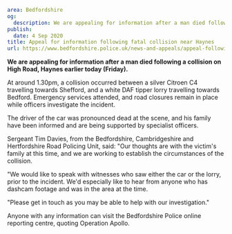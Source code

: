 ```yaml
area: Bedfordshire
og:
  description: We are appealing for information after a man died following a collision on High Road, Haynes earlier today (Friday).
publish:
  date: 4 Sep 2020
title: Appeal for information following fatal collision near Haynes
url: https://www.bedfordshire.police.uk/news-and-appeals/appeal-following-fatal-collision-sep20
```

**We are appealing for information after a man died following a collision on High Road, Haynes earlier today (Friday).**

At around 1.30pm, a collision occurred between a silver Citroen C4 travelling towards Shefford, and a white DAF tipper lorry travelling towards Bedford. Emergency services attended, and road closures remain in place while officers investigate the incident.

The driver of the car was pronounced dead at the scene, and his family have been informed and are being supported by specialist officers.

Sergeant Tim Davies, from the Bedfordshire, Cambridgeshire and Hertfordshire Road Policing Unit, said: "Our thoughts are with the victim's family at this time, and we are working to establish the circumstances of the collision.

"We would like to speak with witnesses who saw either the car or the lorry, prior to the incident. We'd especially like to hear from anyone who has dashcam footage and was in the area at the time.

"Please get in touch as you may be able to help with our investigation."

Anyone with any information can visit the Bedfordshire Police online reporting centre, quoting Operation Apollo.
